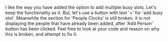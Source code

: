 I like the way you have added the option to add multiple busy slots. Let's keep the functionality as it. But, let's use a button with text '+' for 'add busy slot'. Meanwhile the section for 'People Clocks' is still broken, it is not displaying the people that have already been added, after 'Add Person' button has been clicked. Feel free to look at your code and reason on why this is broken, and attempt to fix it.